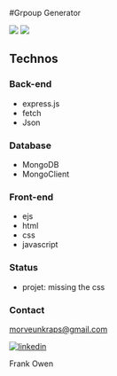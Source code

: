 #Grpoup Generator

![](https://img.shields.io/badge/made%20with-javascript-yellow?logo=javascript) ![](https://img.shields.io/badge/made%20with-MongoDB-green?logo=MongoDB)

## Technos

### Back-end

* express.js
* fetch
* Json

### Database

* MongoDB
* MongoClient


### Front-end

* ejs
* html 
* css 
* javascript


### Status

* projet: missing the css

### Contact

morveunkraps@gmail.com

<a href="https://linkedin.com/in/laure-adrienne-njinga">
    <img alt="linkedin" src="https://img.shields.io/badge/linkedin-blue?logo=linkedin"/>
</a> 


Frank Owen





